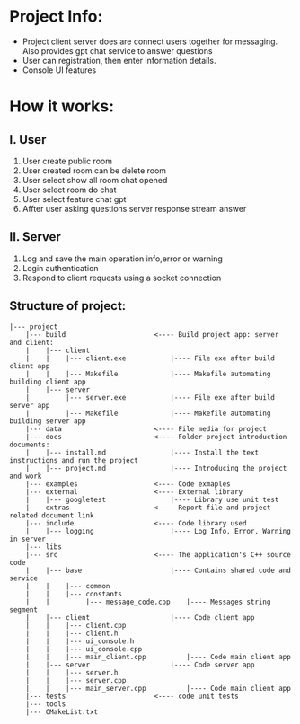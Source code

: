 # Project Info:

-   Project client server does  are connect users together for messaging.
    Also provides gpt chat service to answer questions
-   User can registration, then enter information details.
-   Console UI features

# How it works:

## I. User
1. User create public room
2. User created room can be delete room
3. User select show all room chat opened 
4. User select room do chat
5. User select feature chat gpt 
6. Affter user asking questions server response stream answer

## II. Server
1. Log and save the main operation info,error or warning
2. Login authentication
3. Respond to client requests using a socket connection

## Structure of project:
```
|--- project
    |--- build                      <---- Build project app: server and client:
    |    |--- client
    |    |    |--- client.exe           |---- File exe after build client app 
    |    |    |--- Makefile             |---- Makefile automating building client app
    |    |--- server
    |         |--- server.exe           |---- File exe after build server app 
    |         |--- Makefile             |---- Makefile automating building server app
    |--- data                       <---- File media for project
    |--- docs                       <---- Folder project introduction documents:
    |    |--- install.md                |---- Install the text instructions and run the project
    |    |--- project.md                |---- Introducing the project and work
    |--- examples                   <---- Code exmaples
    |--- external                   <---- External library
    |    |--- googletest                |---- Library use unit test
    |--- extras                     <---- Report file and project related document link
    |--- include                    <---- Code library used
    |    |--- logging                   |---- Log Info, Error, Warning in server 
    |--- libs
    |--- src                        <---- The application's C++ source code
    |    |--- base                      |---- Contains shared code and service 
    |    |    |--- common
    |    |    |--- constants    
    |    |         |--- message_code.cpp    |---- Messages string segment
    |    |--- client                    |---- Code client app
    |    |    |--- client.cpp
    |    |    |--- client.h   
    |    |    |--- ui_console.h
    |    |    |--- ui_console.cpp
    |    |    |--- main_client.cpp          |---- Code main client app
    |    |--- server                    |---- Code server app
    |    |    |--- server.h
    |    |    |--- server.cpp
    |    |    |--- main_server.cpp          |---- Code main client app
    |--- tests                      <---- code unit tests
    |--- tools
    |--- CMakeList.txt               